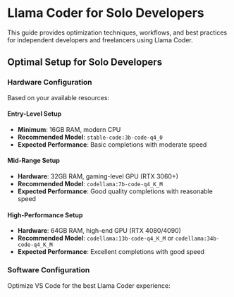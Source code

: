 # Llama Coder for Solo Developers

This guide provides optimization techniques, workflows, and best practices for independent developers and freelancers using Llama Coder.

## Optimal Setup for Solo Developers

### Hardware Configuration

Based on your available resources:

#### Entry-Level Setup
- **Minimum**: 16GB RAM, modern CPU
- **Recommended Model**: `stable-code:3b-code-q4_0`
- **Expected Performance**: Basic completions with moderate speed

#### Mid-Range Setup
- **Hardware**: 32GB RAM, gaming-level GPU (RTX 3060+)
- **Recommended Model**: `codellama:7b-code-q4_K_M`
- **Expected Performance**: Good quality completions with reasonable speed

#### High-Performance Setup
- **Hardware**: 64GB RAM, high-end GPU (RTX 4080/4090)
- **Recommended Model**: `codellama:13b-code-q4_K_M` or `codellama:34b-code-q4_K_M`
- **Expected Performance**: Excellent completions with good speed

### Software Configuration

Optimize VS Code for the best Llama Coder experience:

